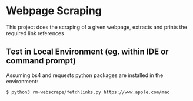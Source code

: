 # Webpage Scraping

This project does the scraping of a given webpage, extracts and prints the required link references

## Test in Local Environment (eg. within IDE or command prompt)
Assuming bs4 and requests python packages are installed in the environment:
```sh
$ python3 rm-webscrape/fetchlinks.py https://www.apple.com/mac
